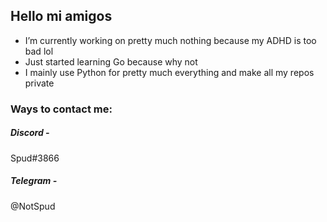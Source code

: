 ## Hello mi amigos


- I’m currently working on pretty much nothing because my ADHD is too bad lol
- Just started learning Go because why not
- I mainly use Python for pretty much everything and make all my repos private 


### Ways to contact me:

##### Discord - 
Spud#3866

##### Telegram -
@NotSpud

